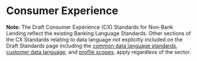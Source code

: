 # Consumer Experience


**Note:** The Draft Consumer Experience (CX) Standards for Non-Bank Lending reflect the existing Banking Language Standards. Other sections of the CX Standards relating to data language not explicitly included on the Draft Standards page including the [common data language standards](https://consumerdatastandardsaustralia.github.io/standards/#data-language-standards-common), [customer data language](https://consumerdatastandardsaustralia.github.io/standards/#customer-language-common), and [profile scopes](https://consumerdatastandardsaustralia.github.io/standards/#profile-scope-and-standard-claims-common), apply regardless of the sector.
